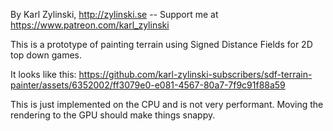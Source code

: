 By Karl Zylinski, http://zylinski.se -- Support me at https://www.patreon.com/karl_zylinski

This is a prototype of painting terrain using Signed Distance Fields for 2D top down games.

It looks like this:
https://github.com/karl-zylinski-subscribers/sdf-terrain-painter/assets/6352002/ff3079e0-e081-4567-80a7-7f9c91f88a59

This is just implemented on the CPU and is not very performant. Moving the rendering to the GPU should make things snappy.

